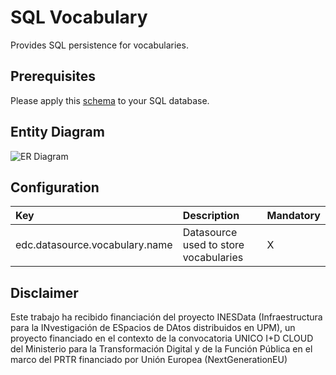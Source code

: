 # SQL Vocabulary

Provides SQL persistence for vocabularies.

## Prerequisites

Please apply this [schema](docs/schema.sql) to your SQL database.

## Entity Diagram

![ER Diagram](//https://www.plantuml.com/plantuml/png/RSun2iCm38NXtQVGNCW5GWZ9MBeKUe2YsY9riIMGbO0flNj3GeT0r-_zmnkAeTgSaoEsQ1Ke-FiY7XzpGgtmTW0dYA65OXfvWgwxNlf-Ko_Cv4tq_7TcpFJplKUZIRGUy5M4R_v96O-jqbg7qLf8ibdJk8yRYCDwzWi0)
<!--
```plantuml
@startuml
entity edc_vocabulary {
  * id: string <<PK>>
  * connectorId: string <<PK>>
  * name: string
  * category: string
  * jsonSchema: string
  * createdAt: long
  --
}
@enduml
```
-->

## Configuration

| Key | Description | Mandatory | 
|:---|:---|---|
| edc.datasource.vocabulary.name | Datasource used to store vocabularies | X |


## Disclaimer

Este trabajo ha recibido financiación del proyecto INESData (Infraestructura para la INvestigación de ESpacios de DAtos distribuidos en UPM), un proyecto financiado en el contexto de la convocatoria UNICO I+D CLOUD del Ministerio para la Transformación Digital y de la Función Pública en el marco del PRTR financiado por Unión Europea (NextGenerationEU)